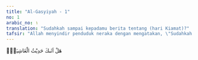 ```yaml
---
title: "Al-Gasyiyah - 1"
no: 1
arabic_no: ١
translation: "Sudahkah sampai kepadamu berita tentang (hari Kiamat)?"
tafsir: "Allah menyindir penduduk neraka dengan mengatakan, \"Sudahkah sampai kepada kamu berita tentang hari Kiamat.\""
---
```

هَلْ اَتٰىكَ حَدِيْثُ الْغَاشِيَةِۗ